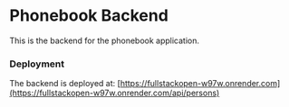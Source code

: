 # Phonebook Backend

This is the backend for the phonebook application.

### Deployment

The backend is deployed at: [https://fullstackopen-w97w.onrender.com](https://fullstackopen-w97w.onrender.com/api/persons)
